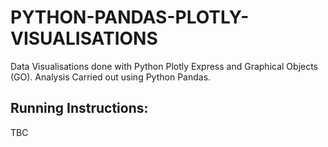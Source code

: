 # PYTHON-PANDAS-PLOTLY-VISUALISATIONS
Data Visualisations done with Python Plotly Express and Graphical Objects (GO). Analysis Carried out using Python Pandas.

## Running Instructions:

TBC
